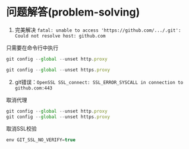 # 问题解答(problem-solving)

1. 完美解决 `fatal: unable to access 'https://github.com/.../.git': Could not resolve host: github.com`

只需要在命令行中执行

```js
git config --global --unset http.proxy

git config --global --unset https.proxy
```

2. git错误：`OpenSSL SSL_connect: SSL_ERROR_SYSCALL in connection to github.com:443`

取消代理

```js
git config --global --unset http.proxy
git config --global --unset https.proxy
```

取消SSL校验

```js
env GIT_SSL_NO_VERIFY=true
```


